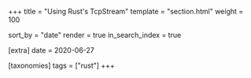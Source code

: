 +++
title = "Using Rust's TcpStream"
template = "section.html"
weight = 100

sort_by = "date"
render = true
in_search_index = true

[extra]
date = 2020-06-27

[taxonomies]
tags = ["rust"]
+++